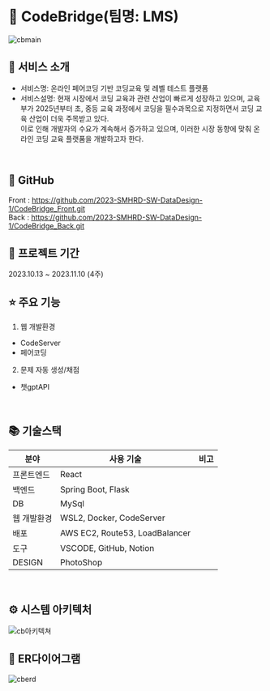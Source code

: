 # 🌉 CodeBridge(팀명: LMS)
![cbmain](https://github.com/2023-SMHRD-SW-DataDesign-1/CodeBridge_Front/assets/134501995/d64dfb26-9b5b-4def-81ff-d29dfd6549e5)



## 👀 서비스 소개
* 서비스명:  온라인 페어코딩 기반 코딩교육 및 레벨 테스트 플랫폼
* 서비스설명:
현재 시장에서 코딩 교육과 관련 산업이 빠르게 성장하고 있으며, 교육부가 2025년부터 초, 중등 교육 과정에서 코딩을 필수과목으로 지정하면서 코딩 교육 산업이 더욱 주목받고 있다. <br>
이로 인해 개발자의 수요가 계속해서 증가하고 있으며, 이러한 시장 동향에 맞춰 온라인 코딩 교육 플랫품을 개발하고자 한다.
<br>

## 📎 GitHub
Front : https://github.com/2023-SMHRD-SW-DataDesign-1/CodeBridge_Front.git <br> 
Back : https://github.com/2023-SMHRD-SW-DataDesign-1/CodeBridge_Back.git <br>

## 📅 프로젝트 기간
2023.10.13 ~ 2023.11.10 (4주)
<br>

## ⭐ 주요 기능
1. 웹 개발환경
- CodeServer
- 페어코딩
2. 문제 자동 생성/채점
- 챗gptAPI
<br>

## 📚 기술스택
| 분야           | 사용 기술                       | 비고 |
| -------------- | ------------------------------- | ---- |
| 프론트엔드      | React                           |
| 백엔드          | Spring Boot, Flask             |
| DB             | MySql                          |
| 웹 개발환경     | WSL2, Docker, CodeServer       |
| 배포           | AWS EC2, Route53, LoadBalancer  |
| 도구           | VSCODE, GitHub, Notion          |
| DESIGN         | PhotoShop                       |

<br>

## ⚙ 시스템 아키텍처
![cb아키텍쳐](https://github.com/2023-SMHRD-SW-DataDesign-1/CodeBridge_Front/assets/134501995/e463c1d6-c23e-483d-8d67-7f7125d93af6)
<br>

## 📌 ER다이어그램
![cberd](https://github.com/2023-SMHRD-SW-DataDesign-1/CodeBridge_Front/assets/134501995/dc38dc5e-413d-4677-bd9b-7b09a54ddaa9)
<br>


